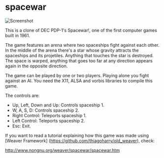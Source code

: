 # spacewar

![Screenshot](http://www.nongnu.org/weaver/spacewar.png)

This is a clone of DEC PDP-1's Spacewar!, one of the first computer games built in 1961.

The game features an arena where two spaceships fight against each other. In the middle of the arena there's a star whose gravity attracts the spaceships and its projetiles. Anything that touches the star is destroyed. The space is warped, anything that goes too far at any direction appears again in the opposite direction.

The game can be played by one or two players. Playing alone you fight against an AI. You need the X11, ALSA and vorbis libraries to compile this game.

The controls are:

* Up, Left, Down and Up: Controls spaceship 1.
* W, A, S, D: Controls spaceship 2.
* Right Control: Teleports spaceship 1.
* Left Control: Teleports spaceship 2.
* Esc: Exit.

If you want to read a tutorial explaining how this game was made using [Weaver Framework] (https://github.com/thiagoharry/old_weaver), check:

http://www.nongnu.org/weaver/spacewar/spacewar.htm
